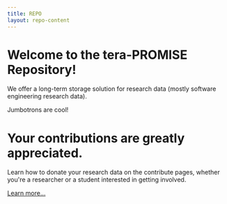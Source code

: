 ```yaml
---
title: REPO
layout: repo-content
---
```



# Welcome to the tera-PROMISE Repository!

We offer a long-term storage solution for research data (mostly software engineering research data).

Jumbotrons are cool!


<div class="jumbotron">
  <h1>Your contributions are greatly appreciated.</h1>
  <p>Learn how to donate your research data on the contribute pages, whether you're a researcher or a student interested in getting involved.</p>
  <p><a class="btn btn-primary btn-lg" href="#" role="button">Learn more...</a></p>
</div>
